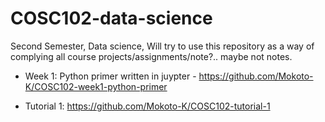 # COSC102-data-science
Second Semester, Data science, Will try to use this repository as a way of complying all course projects/assignments/note?.. maybe not notes.

- Week 1: Python primer written in juypter - https://github.com/Mokoto-K/COSC102-week1-python-primer

- Tutorial 1: https://github.com/Mokoto-K/COSC102-tutorial-1
